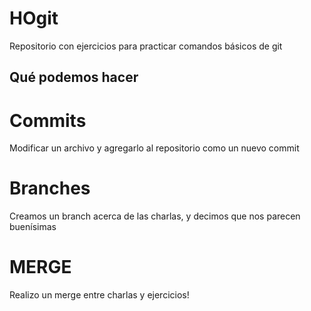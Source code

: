 # HOgit
Repositorio con ejercicios para practicar comandos básicos de git

## Qué podemos hacer

# Commits
Modificar un archivo y agregarlo al repositorio como un nuevo commit

# Branches
Creamos un branch acerca de las charlas, y decimos que nos parecen buenísimas

# MERGE

Realizo un merge entre charlas y ejercicios!
